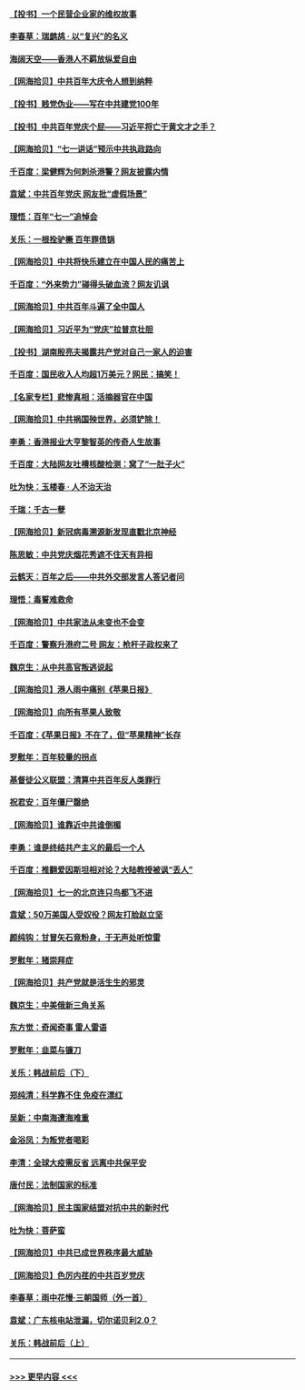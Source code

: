 #### [【投书】一个民营企业家的维权故事](../pages/nsc993/n13070932.md?t=07062201) 
#### [李春草：瑞鹧鸪 · 以“复兴”的名义](../pages/nsc993/n13069984.md?t=07062201) 
#### [海阔天空——香港人不羁放纵爱自由](../pages/nsc993/n13069407.md?t=07062201) 
#### [【网海拾贝】中共百年大庆令人想到纳粹](../pages/nsc993/n13068483.md?t=07062201) 
#### [【投书】贱党伪业——写在中共建党100年](../pages/nsc993/n13067843.md?t=07062201) 
#### [【投书】中共百年党庆个屁——习近平将亡于黄文才之手？](../pages/nsc993/n13067425.md?t=07062201) 
#### [【网海拾贝】“七一讲话”预示中共执政路向](../pages/nsc993/n13066434.md?t=07062201) 
#### [千百度：梁健辉为何刺杀港警？网友披露内情](../pages/nsc993/n13066979.md?t=07062201) 
#### [袁斌：中共百年党庆 网友批“虚假场景”](../pages/nsc993/n13066385.md?t=07062201) 
#### [理悟：百年“七一”追悼会](../pages/nsc993/n13066106.md?t=07062201) 
#### [关乐：一根拴驴橛 百年罪债锅](../pages/nsc993/n13066089.md?t=07062201) 
#### [【网海拾贝】中共将快乐建立在中国人民的痛苦上](../pages/nsc993/n13064939.md?t=07062201) 
#### [千百度：“外来势力”碰得头破血流？网友讥讽](../pages/nsc993/n13064878.md?t=07062201) 
#### [【网海拾贝】中共百年斗遍了全中国人](../pages/nsc993/n13060020.md?t=07062201) 
#### [【网海拾贝】习近平为“党庆”拉普京壮胆](../pages/nsc993/n13057781.md?t=07062201) 
#### [【投书】湖南殷亮夫揭露共产党对自己一家人的迫害](../pages/nsc993/n13057744.md?t=07062201) 
#### [千百度：国民收入人均超1万美元？网民：搞笑！](../pages/nsc993/n13057692.md?t=07062201) 
#### [【名家专栏】悲惨真相：活摘器官在中国](../pages/nsc993/n13056611.md?t=07062201) 
#### [【网海拾贝】中共祸国殃世界，必须铲除！](../pages/nsc993/n13056011.md?t=07062201) 
#### [李勇：香港报业大亨黎智英的传奇人生故事](../pages/nsc993/n13055258.md?t=07062201) 
#### [千百度：大陆网友吐槽核酸检测：窝了“一肚子火”](../pages/nsc993/n13055194.md?t=07062201) 
#### [吐为快：玉楼春 · 人不治天治](../pages/nsc993/n13054028.md?t=07062201) 
#### [千瑞：千古一孽](../pages/nsc993/n13054016.md?t=07062201) 
#### [【网海拾贝】新冠病毒溯源新发现直戳北京神经](../pages/nsc993/n13052425.md?t=07062201) 
#### [陈思敏：中共党庆烟花秀遮不住天有异相](../pages/nsc993/n13052020.md?t=07062201) 
#### [云鹤天：百年之后——中共外交部发言人答记者问](../pages/nsc993/n13051604.md?t=07062201) 
#### [理悟：毒誓难救命](../pages/nsc993/n13051601.md?t=07062201) 
#### [【网海拾贝】中共家法从未变也不会变](../pages/nsc993/n13050366.md?t=07062201) 
#### [千百度：警察升港府二号 网友：枪杆子政权来了](../pages/nsc993/n13050261.md?t=07062201) 
#### [魏京生：从中共高官叛逃说起](../pages/nsc993/n13048997.md?t=07062201) 
#### [【网海拾贝】港人雨中痛别《苹果日报》](../pages/nsc993/n13048941.md?t=07062201) 
#### [【网海拾贝】向所有苹果人致敬](../pages/nsc993/n13046795.md?t=07062201) 
#### [千百度：《苹果日报》不在了，但“苹果精神”长存](../pages/nsc993/n13046703.md?t=07062201) 
#### [罗慰年：百年较量的拐点](../pages/nsc993/n13046542.md?t=07062201) 
#### [基督徒公义联盟：清算中共百年反人类罪行](../pages/nsc993/n13046499.md?t=07062201) 
#### [祝君安：百年僵尸罄绝](../pages/nsc993/n13045595.md?t=07062201) 
#### [【网海拾贝】谁靠近中共谁倒楣](../pages/nsc993/n13044667.md?t=07062201) 
#### [李勇：谁是终结共产主义的最后一个人](../pages/nsc993/n13044397.md?t=07062201) 
#### [千百度：推翻爱因斯坦相对论？大陆教授被讽“丢人”](../pages/nsc993/n13043908.md?t=07062201) 
#### [【网海拾贝】七一的北京连只鸟都飞不进](../pages/nsc993/n13041377.md?t=07062201) 
#### [袁斌：50万美国人受奴役？网友打脸赵立坚](../pages/nsc993/n13041330.md?t=07062201) 
#### [颜纯钩：甘冒矢石竟粉身，于无声处听惊雷](../pages/nsc993/n13041140.md?t=07062201) 
#### [罗慰年：猪崇拜症](../pages/nsc993/n13041071.md?t=07062201) 
#### [【网海拾贝】共产党就是活生生的邪灵](../pages/nsc993/n13036627.md?t=07062201) 
#### [魏京生：中美俄新三角关系](../pages/nsc993/n13035986.md?t=07062201) 
#### [东方觉：奇闻奇事 雷人雷语](../pages/nsc993/n13035878.md?t=07062201) 
#### [罗慰年：韭菜与镰刀](../pages/nsc993/n13034374.md?t=07062201) 
#### [关乐：韩战前后（下）](../pages/nsc993/n13034113.md?t=07062201) 
#### [郑纯清：科学靠不住 免疫在漂红](../pages/nsc993/n13034093.md?t=07062201) 
#### [吴新：中南海遭海难重](../pages/nsc993/n13034084.md?t=07062201) 
#### [金浴凤：为叛党者喝彩](../pages/nsc993/n13034058.md?t=07062201) 
#### [李清：全球大疫需反省 远离中共保平安](../pages/nsc993/n13033784.md?t=07062201) 
#### [唐付民：法制国家的标准](../pages/nsc993/n13032944.md?t=07062201) 
#### [【网海拾贝】民主国家结盟对抗中共的新时代](../pages/nsc993/n13031717.md?t=07062201) 
#### [吐为快：菩萨蛮](../pages/nsc993/n13030033.md?t=07062201) 
#### [【网海拾贝】中共已成世界秩序最大威胁](../pages/nsc993/n13028138.md?t=07062201) 
#### [【网海拾贝】色厉内荏的中共百岁党庆](../pages/nsc993/n13025582.md?t=07062201) 
#### [李春草：雨中花慢‧三朝国师（外一首）](../pages/nsc993/n13025567.md?t=07062201) 
#### [袁斌：广东核电站泄漏，切尔诺贝利2.0？](../pages/nsc993/n13025475.md?t=07062201) 
#### [关乐：韩战前后（上）](../pages/nsc993/n13025387.md?t=07062201) 

----
#### [ >>> 更早内容 <<< ](../indexes/nsc993-earlier.md)
